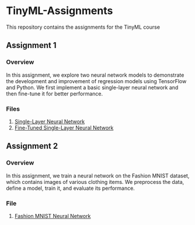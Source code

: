 # TinyML-Assignments

This repository contains the assignments for the TinyML course

## Assignment 1

### Overview

In this assignment, we explore two neural network models to demonstrate the development and improvement of regression models using TensorFlow and Python. We first implement a basic single-layer neural network and then fine-tune it for better performance.

### Files

1. [Single-Layer Neural Network](./Single-Layer%20Neural%20Network.ipynb)
2. [Fine-Tuned Single-Layer Neural Network](./Fine%20Tuned%20Single-Layer%20Neural%20Network.ipynb)

## Assignment 2

### Overview

In this assignment, we train a neural network on the Fashion MNIST dataset, which contains images of various clothing items. We preprocess the data, define a model, train it, and evaluate its performance.

### File

1. [Fashion MNIST Neural Network](./Fashion%20MNIST%20Neural%20Network.ipynb)